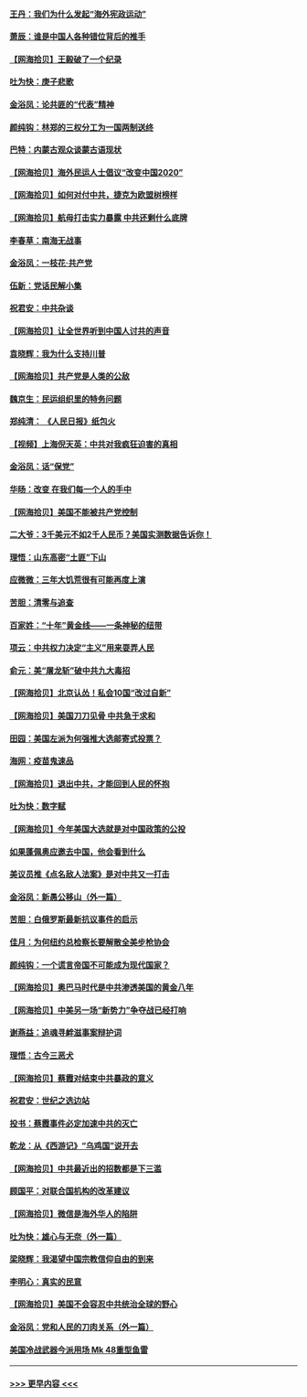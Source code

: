 #### [王丹：我们为什么发起“海外宪政运动”](../pages/nsc993/n12380286.md?t=09042251) 
#### [萧辰：谁是中国人各种错位背后的推手](../pages/nsc993/n12379800.md?t=09042251) 
#### [【网海拾贝】王毅破了一个纪录](../pages/nsc993/n12379251.md?t=09042251) 
#### [吐为快：庚子悲歌](../pages/nsc993/n12378821.md?t=09042251) 
#### [金浴凤：论共匪的“代表”精神](../pages/nsc993/n12377546.md?t=09042251) 
#### [颜纯钩：林郑的三权分工为一国两制送终](../pages/nsc993/n12377306.md?t=09042251) 
#### [巴特：内蒙古观众谈蒙古语现状](../pages/nsc993/n12376923.md?t=09042251) 
#### [【网海拾贝】海外民运人士倡议“改变中国2020”](../pages/nsc993/n12376682.md?t=09042251) 
#### [【网海拾贝】如何对付中共，捷克为欧盟树榜样](../pages/nsc993/n12374209.md?t=09042251) 
#### [【网海拾贝】航母打击实力暴露 中共还剩什么底牌](../pages/nsc993/n12371825.md?t=09042251) 
#### [李春草：南海无战事](../pages/nsc993/n12371159.md?t=09042251) 
#### [金浴凤：一枝花·共产党](../pages/nsc993/n12368757.md?t=09042251) 
#### [伍新：党话民解小集](../pages/nsc993/n12366907.md?t=09042251) 
#### [祝君安：中共杂谈](../pages/nsc993/n12366076.md?t=09042251) 
#### [【网海拾贝】让全世界听到中国人讨共的声音](../pages/nsc993/n12365569.md?t=09042251) 
#### [袁晓辉：我为什么支持川普](../pages/nsc993/n12362670.md?t=09042251) 
#### [【网海拾贝】共产党是人类的公敌](../pages/nsc993/n12363182.md?t=09042251) 
#### [魏京生：民运组织里的特务问题](../pages/nsc993/n12363010.md?t=09042251) 
#### [郑纯清： 《人民日报》纸包火](../pages/nsc993/n12362706.md?t=09042251) 
#### [【视频】上海倪天英：中共对我疯狂迫害的真相](../pages/nsc993/n12356341.md?t=09042251) 
#### [金浴凤：话“保党”](../pages/nsc993/n12361867.md?t=09042251) 
#### [华旸：改变 在我们每一个人的手中](../pages/nsc993/n12361774.md?t=09042251) 
#### [【网海拾贝】美国不能被共产党控制](../pages/nsc993/n12360271.md?t=09042251) 
#### [二大爷：3千美元不如2千人民币？美国实测数据告诉你！](../pages/nsc993/n12358563.md?t=09042251) 
#### [理悟：山东高密“土匪”下山](../pages/nsc993/n12358535.md?t=09042251) 
#### [应微微：三年大饥荒很有可能再度上演](../pages/nsc993/n12358523.md?t=09042251) 
#### [苦胆：清零与追查](../pages/nsc993/n12358501.md?t=09042251) 
#### [百家姓：“十年”黄金线——一条神秘的纽带](../pages/nsc993/n12358319.md?t=09042251) 
#### [项云：中共权力决定“主义”用来耍弄人民](../pages/nsc993/n12358172.md?t=09042251) 
#### [俞元：美“屠龙斩”破中共九大毒招](../pages/nsc993/n12357822.md?t=09042251) 
#### [【网海拾贝】北京认怂！私会10国“改过自新”](../pages/nsc993/n12357784.md?t=09042251) 
#### [【网海拾贝】美国刀刀见骨 中共急于求和](../pages/nsc993/n12355511.md?t=09042251) 
#### [田园：美国左派为何强推大选邮寄式投票？](../pages/nsc993/n12352963.md?t=09042251) 
#### [海网：疫苗鬼速品](../pages/nsc993/n12354438.md?t=09042251) 
#### [【网海拾贝】退出中共，才能回到人民的怀抱](../pages/nsc993/n12352634.md?t=09042251) 
#### [吐为快：数字赋](../pages/nsc993/n12352317.md?t=09042251) 
#### [【网海拾贝】今年美国大选就是对中国政策的公投](../pages/nsc993/n12350973.md?t=09042251) 
#### [如果蓬佩奥应邀去中国，他会看到什么](../pages/nsc993/n12350945.md?t=09042251) 
#### [美议员推《点名敌人法案》是对中共又一打击](../pages/nsc993/n12350765.md?t=09042251) 
#### [金浴凤：新愚公移山（外一篇）](../pages/nsc993/n12350253.md?t=09042251) 
#### [苦胆：白俄罗斯最新抗议事件的启示](../pages/nsc993/n12349989.md?t=09042251) 
#### [佳月：为何纽约总检察长要解散全美步枪协会](../pages/nsc993/n12349939.md?t=09042251) 
#### [颜纯钩：一个谎言帝国不可能成为现代国家？](../pages/nsc993/n12349898.md?t=09042251) 
#### [【网海拾贝】奥巴马时代是中共渗透美国的黄金八年](../pages/nsc993/n12349284.md?t=09042251) 
#### [【网海拾贝】中美另一场“新势力”争夺战已经打响](../pages/nsc993/n12346998.md?t=09042251) 
#### [谢燕益：追魂寻衅滋事案辩护词](../pages/nsc993/n12346892.md?t=09042251) 
#### [理悟：古今三恶犬](../pages/nsc993/n12345190.md?t=09042251) 
#### [【网海拾贝】蔡霞对结束中共暴政的意义](../pages/nsc993/n12344263.md?t=09042251) 
#### [祝君安：世纪之选边站](../pages/nsc993/n12342382.md?t=09042251) 
#### [投书：蔡霞事件必定加速中共的灭亡](../pages/nsc993/n12341881.md?t=09042251) 
#### [乾龙：从《西游记》“乌鸡国”说开去](../pages/nsc993/n12341690.md?t=09042251) 
#### [【网海拾贝】中共最近出的招数都是下三滥](../pages/nsc993/n12341593.md?t=09042251) 
#### [顾国平：对联合国机构的改革建议](../pages/nsc993/n12339928.md?t=09042251) 
#### [【网海拾贝】微信是海外华人的陷阱](../pages/nsc993/n12338868.md?t=09042251) 
#### [吐为快：雄心与无奈（外一篇）](../pages/nsc993/n12338132.md?t=09042251) 
#### [梁晓辉：我渴望中国宗教信仰自由的到来](../pages/nsc993/n12336657.md?t=09042251) 
#### [李明心：真实的民意](../pages/nsc993/n12336089.md?t=09042251) 
#### [【网海拾贝】美国不会容忍中共统治全球的野心](../pages/nsc993/n12336063.md?t=09042251) 
#### [金浴凤：党和人民的刀肉关系（外一篇）](../pages/nsc993/n12335834.md?t=09042251) 
#### [美国冷战武器今派用场 Mk 48重型鱼雷](../pages/nsc993/n12335354.md?t=09042251) 

----
#### [ >>> 更早内容 <<< ](../indexes/nsc993-earlier.md)

